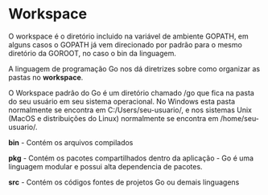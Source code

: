 # Workspace

O workspace é o diretório incluido na variável de ambiente GOPATH, em alguns casos o GOPATH já
vem direcionado por padrão para o mesmo diretório da GOROOT, no caso o bin da linguagem.

A linguagem de programação Go nos dá diretrizes sobre como organizar as pastas no **workspace**.

O Workspace padrão do Go é um diretório chamado /go que fica na pasta do seu usuário em seu sistema operacional.
No Windows esta pasta normalmente se encontra em C:/Users/seu-usuario/, e nos sistemas Unix (MacOS e distribuições do Linux)
normalmente se encontra em /home/seu-usuario/.

**bin** - Contém os arquivos compilados

**pkg** - Contém os pacotes compartilhados dentro da aplicação - Go é uma linguagem modular e possui alta dependencia de pacotes.

**src** - Contém os códigos fontes de projetos Go ou demais linguagens
